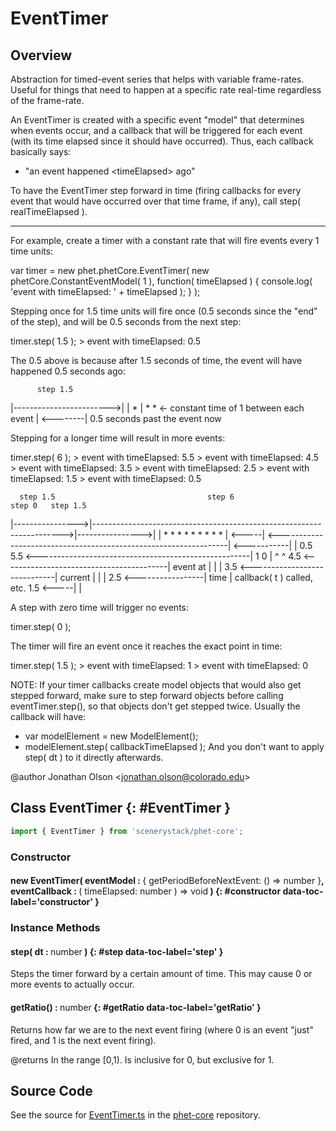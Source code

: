 # EventTimer

## Overview

Abstraction for timed-event series that helps with variable frame-rates. Useful for things that need to happen at a
specific rate real-time regardless of the frame-rate.

An EventTimer is created with a specific event "model" that determines when events occur, and a callback that will
be triggered for each event (with its time elapsed since it should have occurred). Thus, each callback basically
says:
- "an event happened &lt;timeElapsed&gt; ago"

To have the EventTimer step forward in time (firing callbacks for every event that would have occurred over that
time frame, if any), call step( realTimeElapsed ).

-----------------------------------------

For example, create a timer with a constant rate that will fire events every 1 time units:

var timer = new phet.phetCore.EventTimer( new phetCore.ConstantEventModel( 1 ), function( timeElapsed ) {
  console.log( 'event with timeElapsed: ' + timeElapsed );
} );

Stepping once for 1.5 time units will fire once (0.5 seconds since the "end" of the step), and will be 0.5 seconds
from the next step:

timer.step( 1.5 );
&gt; event with timeElapsed: 0.5

The 0.5 above is because after 1.5 seconds of time, the event will have happened 0.5 seconds ago:

          step 1.5
|------------------------&gt;|
|                *        |          *                     *    &lt;- constant time of 1 between each event
|                &lt;--------|
                0.5 seconds past the event now

Stepping for a longer time will result in more events:

timer.step( 6 );
&gt; event with timeElapsed: 5.5
&gt; event with timeElapsed: 4.5
&gt; event with timeElapsed: 3.5
&gt; event with timeElapsed: 2.5
&gt; event with timeElapsed: 1.5
&gt; event with timeElapsed: 0.5

      step 1.5                                  step 6                                 step 0   step 1.5
|----------------&gt;|----------------------------------------------------------------------&gt;|----------------&gt;|
|           *           *           *           *           *           *           *           *           *
|           &lt;-----|     &lt;-----------------------------------------------------------------|     &lt;-----------|
|          0.5         5.5          &lt;-----------------------------------------------------|     1           0
|           ^           ^          4.5          &lt;-----------------------------------------|              event at
|           |           |                      3.5          &lt;-----------------------------|              current
|           |           |                                  2.5          &lt;-----------------|              time
|     callback( t ) called, etc.                                       1.5          &lt;-----|
|

A step with zero time will trigger no events:

timer.step( 0 );

The timer will fire an event once it reaches the exact point in time:

timer.step( 1.5 );
&gt; event with timeElapsed: 1
&gt; event with timeElapsed: 0

NOTE:
If your timer callbacks create model objects that would also get stepped forward, make sure to step forward objects
before calling eventTimer.step(), so that objects don't get stepped twice. Usually the callback will have:
- var modelElement = new ModelElement();
- modelElement.step( callbackTimeElapsed );
And you don't want to apply step( dt ) to it directly afterwards.

@author Jonathan Olson &lt;jonathan.olson@colorado.edu&gt;

## Class EventTimer {: #EventTimer }


```js
import { EventTimer } from 'scenerystack/phet-core';
```
### Constructor

#### new EventTimer( eventModel : <span style="font-weight: 400;">{ getPeriodBeforeNextEvent: () =&gt; <span style="color: hsla(calc(var(--md-hue) + 180deg),80%,40%,1);">number</span> }</span>, eventCallback : <span style="font-weight: 400;">( timeElapsed: <span style="color: hsla(calc(var(--md-hue) + 180deg),80%,40%,1);">number</span> ) =&gt; <span style="color: hsla(calc(var(--md-hue) + 180deg),80%,40%,1);">void</span></span> ) {: #constructor data-toc-label='constructor' }

### Instance Methods

#### step( dt : <span style="font-weight: 400;"><span style="color: hsla(calc(var(--md-hue) + 180deg),80%,40%,1);">number</span></span> ) {: #step data-toc-label='step' }

Steps the timer forward by a certain amount of time. This may cause 0 or more events to actually occur.

#### getRatio() : <span style="font-weight: 400;"><span style="color: hsla(calc(var(--md-hue) + 180deg),80%,40%,1);">number</span></span> {: #getRatio data-toc-label='getRatio' }

Returns how far we are to the next event firing (where 0 is an event "just" fired, and 1 is the next event
firing).

@returns In the range [0,1). Is inclusive for 0, but exclusive for 1.



## Source Code

See the source for [EventTimer.ts](https://github.com/phetsims/phet-core/blob/main/js/EventTimer.ts) in the [phet-core](https://github.com/phetsims/phet-core) repository.
